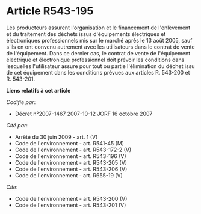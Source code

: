 # Article R543-195

Les producteurs assurent l'organisation et le financement de l'enlèvement et du traitement des déchets issus d'équipements
électriques et électroniques professionnels mis sur le marché après le 13 août 2005, sauf s'ils en ont convenu autrement avec
les utilisateurs dans le contrat de vente de l'équipement. Dans ce dernier cas, le contrat de vente de l'équipement
électrique et électronique professionnel doit prévoir les conditions dans lesquelles l'utilisateur assure pour tout ou partie
l'élimination du déchet issu de cet équipement dans les conditions prévues aux articles R. 543-200 et R. 543-201.

**Liens relatifs à cet article**

_Codifié par_:

  - Décret n°2007-1467 2007-10-12 JORF 16 octobre 2007

_Cité par_:

  - Arrêté du 30 juin 2009 - art. 1 (V)
  - Code de l'environnement - art. R541-45 (M)
  - Code de l'environnement - art. R543-172-2 (V)
  - Code de l'environnement - art. R543-196 (V)
  - Code de l'environnement - art. R543-205 (V)
  - Code de l'environnement - art. R543-206 (V)
  - Code de l'environnement - art. R655-19 (V)

_Cite_:

  - Code de l'environnement - art. R543-200 (V)
  - Code de l'environnement - art. R543-201 (V)
